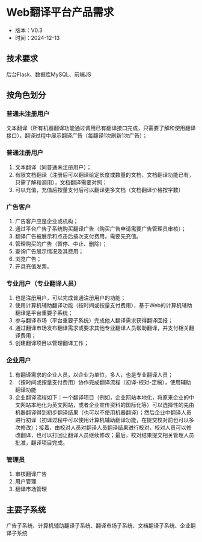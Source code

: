 # Web翻译平台产品需求
- 版本：V0.3
- 时间：2024-12-13
## 技术要求
后台Flask、数据库MySQL、前端JS
## 按角色划分
### 普通未注册用户
文本翻译（所有机器翻译功能通过调用已有翻译接口完成，只需要了解和使用翻译接口），翻译过程中展示翻译广告（每翻译1次刷新1次广告）；
### 普通注册用户
1. 文本翻译（同普通未注册用户）；
2. 有限文档翻译（注册后可以翻译给定长度或数量的文档，文档翻译功能已有，只需了解和调用），文档翻译需要对照；
3. 可以充值，充值后按量支付后可以翻译更多文档（文档翻译价格按字数）
### 广告客户
1. 广告客户应是企业或机构；
2. 通过平台广告子系统购买翻译广告（购买广告申请需要广告管理员审核）；
3. 翻译广告被展示和点击后按次支付费用，需要先充值。
4. 管理购买的广告（暂停、中止、删除）；
5. 查询广告展示情况及其费用；
6. 浏览广告；
7. 开具充值发票。
### 专业用户（专业翻译人员）
1. 也是注册用户，可以完成普通注册用户的功能；
2. 使用计算机辅助翻译功能（按时间或按量支付费用），基于Web的计算机辅助翻译是平台重要子系统；
3. 参与翻译市场（平台重要子系统）完成他人翻译需求获得翻译回报；
4. 通过翻译市场发布翻译需求或要求其他专业翻译人员帮助翻译，并支付相关翻译费用；
5. 创建翻译项目以管理翻译工作；
### 企业用户
1. 有翻译需求的企业人员，以企业为单位，多人，也是专业翻译人员；
2. （按时间或按量支付费用）协作完成翻译流程（初译-校对-定稿），使用辅助翻译功能
3. 企业翻译流程如下：一个翻译项目（例如，企业网站本地化，将原来企业的中文网站本地化为英文网站，或者企业宣传资料的国际化等）可以选择性的先由机器翻译得到初步翻译结果（也可以不使用机器翻译）；然后企业中翻译人员进行初译（初译过程中可以使用计算机辅助翻译功能，在提交校对前也可以多次修改）；接着，由校对人员对翻译人员翻译结果进行校对，校对人员可以修改翻译，也可以打回让翻译人员继续修改；最后，校对结果提交相关管理人员批准，翻译项目完成。
### 管理员
1. 审核翻译广告
2. 用户管理
3. 翻译市场管理
## 主要子系统
广告子系统、计算机辅助翻译子系统、翻译市场子系统、文档翻译子系统、企业翻译子系统
